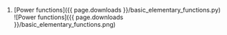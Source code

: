 1. [Power functions]({{ page.downloads }}/basic_elementary_functions.py)
![Power functions]({{ page.downloads }}/basic_elementary_functions.png)
